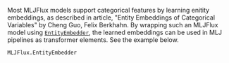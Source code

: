Most MLJFlux models support categorical features by learning enitity embeddings, as
described in article, "Entity Embeddings of Categorical Variables" by Cheng Guo, Felix
Berkhahn. By wrapping such an MLJFlux model using [`EntityEmbedder`](@ref), the learned
embeddings can be used in MLJ pipelines as transformer elements. See the example below.

```@docs
MLJFlux.EntityEmbedder
```
